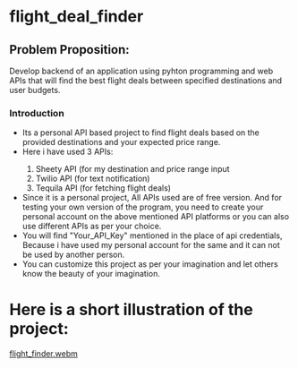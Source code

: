 # **flight_deal_finder**
<h2>Problem Proposition:</h2>
<p>Develop backend of an application using pyhton programming and web APIs that will find the best flight deals between specified destinations and user budgets.</p>
<h3>Introduction</h3>
<ul>
<li>Its a personal API based project to find flight deals based on the provided destinations and your expected price range.</li>
  <li>Here i have used 3 APIs:</li>
  <ol>
    <li>Sheety API (for my destination and price range input </li>
    <li>Twilio API (for text notification) </li> 
    <li>Tequila API (for fetching flight deals)</li>
  </ol>
<li>Since it is a personal project, All APIs used are of free version. And for testing your own version of the program, you need to create your personal account on the above mentioned API platforms or you can also use different APIs as per your choice.</li>
<li>You will find "Your_API_Key" mentioned in the place of api credentials, Because i have used my personal account for the same and it can not be used by another person.</li>
<li>You can customize this project as per your imagination and let others know the beauty of your imagination.</li>
</ul>

# 
# **Here is a short illustration of the project:**

[flight_finder.webm](https://github.com/dibyansh01/flight_deal_finder/assets/129924389/ebf60508-d9f8-413d-b34a-3d6b07f194f0)

